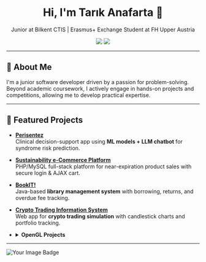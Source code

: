 <!-- Profile Header -->
<h1 align="center">Hi, I'm Tarık Anafarta 👋</h1>
<p align="center">
  Junior at Bilkent CTIS | Erasmus+ Exchange Student at FH Upper Austria  
</p>
<p align="center">
  <a href="https://www.linkedin.com/in/tarik-anafarta/" target="_blank"><img src="https://img.shields.io/badge/LinkedIn-Connect-blue?logo=linkedin"></a>
  <a href="mailto:tarikanafarta@hotmail.com">
    <img src="https://img.shields.io/badge/Email-Contact-red">
  </a>
</p>

---

## 🚀 About Me
I'm a junior software developer driven by a passion for problem-solving. Beyond academic coursework, I actively engage in
hands-on projects and competitions, allowing me to develop practical expertise.

---

## 📂 Featured Projects
- [**Perisentez**](https://github.com/TarikAnafarta/perisentez)  
  Clinical decision-support app using **ML models + LLM chatbot** for syndrome risk prediction.  

- [**Sustainability e-Commerce Platform**](https://github.com/TarikAnafarta/256-Project)  
  PHP/MySQL full-stack platform for near-expiration product sales with secure login & AJAX cart.  

- [**BookIT!**](https://github.com/TarikAnafarta/Java-Project)  
  Java-based **library management system** with borrowing, returns, and overdue fee tracking.  

- [**Crypto Trading Information System**](https://github.com/TarikAnafarta/HTML-Project)  
  Web app for **crypto trading simulation** with candlestick charts and portfolio tracking.  

- <details>
  <summary><strong>OpenGL Projects</strong></summary>
  <ul>
    <li><a href="https://github.com/TarikAnafarta/OpenGL-Project1" target="_blank">OpenGL-Project1</a> - Simple OpenGL Project.</li>
    <li><a href="https://github.com/TarikAnafarta/OpenGL-Project2" target="_blank">OpenGL-Project2</a> - Advanced OpenGL Project.</li>
  </ul>
  </details>
  
---

<img src="https://tryhackme-badges.s3.amazonaws.com/tarikanafarta.png" alt="Your Image Badge" />
